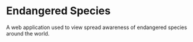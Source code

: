 # Endangered Species
A web application used to view spread awareness of endangered species around the world.
